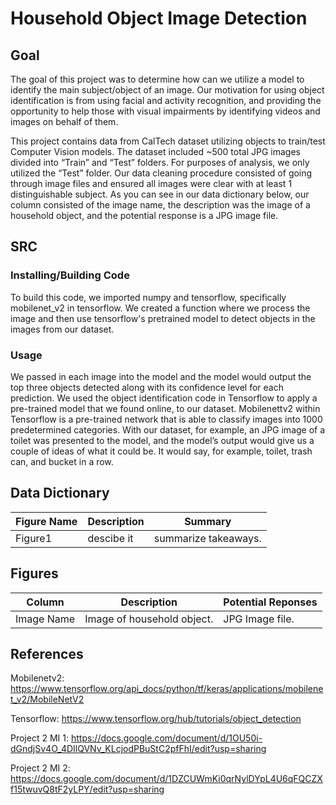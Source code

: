 # Household Object Image Detection
## Goal 
The goal of this project was to determine how can we utilize a model to identify
the main subject/object of an image. Our motivation for using object identification is from using facial and activity recognition, and providing the opportunity to help those with visual impairments by identifying videos and images on behalf of them.

This project contains data from CalTech dataset utilizing objects to train/test Computer Vision models. The dataset included ~500 total JPG images divided into “Train” and “Test” folders. For purposes of analysis, we only utilized the “Test” folder. Our data cleaning procedure consisted of going through image files and ensured all images were clear with at least 1 distinguishable subject. As you can see in our data dictionary below, our column consisted of the image name, the description was the image of a household object, and the potential response is a JPG image file.
 
## SRC 
### Installing/Building Code
To build this code, we imported numpy and tensorflow, specifically mobilenet_v2 in tensorflow. We created a function where we process the image and then use tensorflow's pretrained model to detect objects in the images from our dataset. 

### Usage 
We passed in each image into the model and the model would output the top three objects detected along with its confidence level for each prediction. We used the object identification code in Tensorflow to apply a pre-trained model that we found online, to our dataset. Mobilenettv2 within Tensorflow is a pre-trained network that is able to classify images into 1000 predetermined categories. With our dataset, for example, an JPG image of a toilet was presented to the model, and the model’s output would give us a couple of ideas of what it could be. It would say, for example, toilet, trash can, and bucket in a row. 

## Data Dictionary
| Figure Name| Description| Summary|                   
|-------|------------|-------------------|
|Figure1 | descibe it |summarize takeaways.|

## Figures
| Column| Description| Potential Reponses|                   
|-------|------------|-------------------|
|Image Name | Image of household object.|JPG Image file.|

## References 
Mobilenetv2: https://www.tensorflow.org/api_docs/python/tf/keras/applications/mobilenet_v2/MobileNetV2

Tensorflow: https://www.tensorflow.org/hub/tutorials/object_detection

Project 2 MI 1: https://docs.google.com/document/d/1OU50i-dGndjSv4O_4DIlQVNv_KLcjodPBuStC2pfFhI/edit?usp=sharing

Project 2 MI 2: https://docs.google.com/document/d/1DZCUWmKi0qrNylDYpL4U6qFQCZXf15twuvQ8tF2yLPY/edit?usp=sharing
